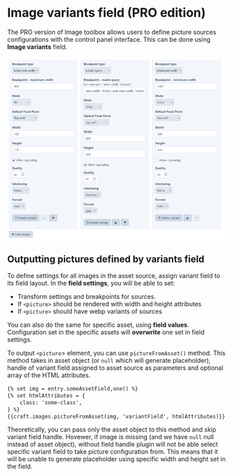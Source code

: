# Image variants field (PRO edition)

The PRO version of Image toolbox allows users to define picture sources configurations with the control panel interface. This can be done using **Image variants** field. 

![An image](./variants-field.png)

## Outputting pictures defined by variants field

To define settings for all images in the asset source, assign variant field to its field layout. In the **field settings**, you will be able to set:

* Transform settings and breakpoints for sources.
* If `<picture>` should be rendered with width and height attributes
* If `<picture>` should have webp variants of sources

You can also do the same for specific asset, using **field values**. Configuration set in the specific assets will **overwrite** one set in field settings.

To output `<picture`> element, you can use `pictureFromAsset()` method. This method takes in asset object (or `null` which will generate placeholder), handle of variant field assigned to asset source as parameters and optional array of the HTML attributes.

```twig
{% set img = entry.someAssetField,one() %}
{% set htmlAttributes = {
    class: 'some-class',
} %}
{{craft.images.pictureFromAsset(img, 'variantField', htmlAttributes)}}
```

Theoretically, you can pass only the asset object to this method and skip variant field handle.  Hovewer, if image is missing (and we have `null` null instead of asset object), without field handle plugin will not be able select specific variant field to take picture configuration from. This means that it will be unable to generate placeholder using specific width and height set in the field.